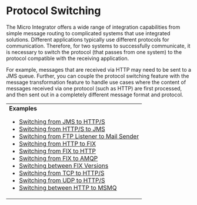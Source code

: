# Protocol Switching

The Micro Integrator offers a wide range of integration capabilities from simple message routing to complicated systems that use integrated solutions. Different applications typically use different protocols for communication. Therefore, for two systems to successfully communicate, it is necessary to switch the protocol (that passes from one system) to the protocol compatible with the receiving application.
<!--
![protocol switching]({{base_path}}/assets/img/integrate/use-cases-overview/protocol-switching-new.png)
-->

For example, messages that are received via HTTP may need to be sent to a JMS queue. Further, you can couple the protocol switching feature with the message transformation feature to handle use cases where the content of messages received via one protocol (such as HTTP) are first processed, and then sent out in a completely different message format and protocol.

<table>
	<tr>
		<td>
			<b>Examples</b>
			<ul>
				<li>
					<a href="{{base_path}}/learn/examples/protocol-switching/switching-from-JMS-to-HTTP">Switching from JMS to HTTP/S</a>
				</li>
				<li>
					<a href="{{base_path}}/learn/examples/protocol-switching/switching-from-HTTPS-to-JMS">Switching from HTTP/S to JMS</a>
				</li>
				<li>
					<a href="{{base_path}}/learn/examples/protocol-switching/switching-from-FTP-listener-to-mail-sender">Switching from FTP Listener to Mail Sender</a>
				</li>
				<li>
					<a href="{{base_path}}/learn/examples/protocol-switching/switching-from-HTTP-to-FIX">Switching from HTTP to FIX</a>
				</li>
				<li>
					<a href="{{base_path}}/learn/examples/protocol-switching/switching-from-FIX-to-HTTP">Switching from FIX to HTTP</a>
				</li>
				<li>
					<a href="{{base_path}}/learn/examples/protocol-switching/switching-from-FIX-to-AMQP">Switching from FIX to AMQP</a>
				</li>
				<li>
					<a href="{{base_path}}/learn/examples/protocol-switching/switching-between-FIX-versions">Switching between FIX Versions</a>
				</li>
				<li>
					<a href="{{base_path}}/learn/examples/protocol-switching/switching-from-TCP-to-HTTPS">Switching from TCP to HTTP/S</a>
				</li>
				<li>
					<a href="{{base_path}}/learn/examples/protocol-switching/switching-from-UDP-to-HTTPS">Switching from UDP to HTTP/S</a>
				</li>
				<li>
					<a href="{{base_path}}/learn/examples/protocol-switching/switching-between-HTTP-and-MSMQ">Switching between HTTP to MSMQ</a>
				</li>
			</ul>
		</td>
	</tr>
</table>